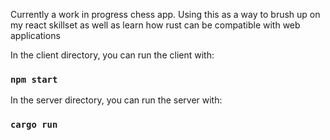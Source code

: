 Currently a work in progress chess app. Using this as a way to brush up on my react skillset as well as
learn how rust can be compatible with web applications


In the client directory, you can run the client with:

### `npm start`

In the server directory, you can run the server with:

### `cargo run`